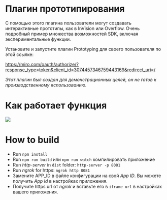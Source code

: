 # Плагин прототипирования
С помощью этого плагина пользователи могут создавать интерактивные прототипы, как в InVision или Overflow.
Очень подробный пример множества возможностей SDK, включая экспериментальные функции.

Установите и запустите плагин Prototyping для своего пользователя по этой ссылке:

https://miro.com/oauth/authorize/?response_type=token&client_id=3074457346759443169&redirect_uri=/ 

_Этот плагин был создан для демонстрационных целей, он не готов к производственному использованию._

# Как работает функция

<img src="proto.gif" />

# How to build
- Run `npm install`
- Run `npm run build` или `npm run watch` компилировать приложение
- Run _http-server_ in `dist` folder: `http-server -p 8081`
- Run _ngrok_ for https: `ngrok http 8081`
- Замените APP_ID в файле конфигурации на свой _App ID_. Вы можете получить _App Id_ в настройках приложения.
- Получите https url от _ngrok_ и вставьте его в `iframe url` в настройках вашего приложения.
